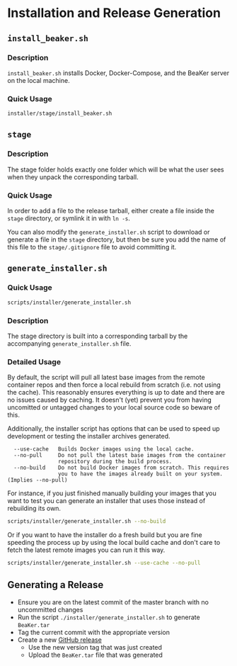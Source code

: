 # Installation and Release Generation

## `install_beaker.sh`

### Description
`install_beaker.sh` installs Docker, Docker-Compose, and the BeaKer server on the local machine.

### Quick Usage

```bash
installer/stage/install_beaker.sh
```

## `stage`
### Description
The stage folder holds exactly one folder which will be what the user sees when they unpack the corresponding tarball.

### Quick Usage

In order to add a file to the release tarball, either create a file inside the `stage` directory, or symlink it in with `ln -s`.

You can also modify the `generate_installer.sh` script to download or generate a file in the `stage` directory, but then be sure you add the name of this file to the `stage/.gitignore` file to avoid committing it.

## `generate_installer.sh`

### Quick Usage

```bash
scripts/installer/generate_installer.sh
```

### Description

The stage directory is built into a corresponding tarball by the accompanying `generate_installer.sh` file.

### Detailed Usage

By default, the script will pull all latest base images from the remote container repos and then force a local rebuild from scratch (i.e. not using the cache). This reasonably ensures everything is up to date and there are no issues caused by caching. It doesn't (yet) prevent you from having uncomitted or untagged changes to your local source code so beware of this.

Additionally, the installer script has options that can be used to speed up development or testing the installer archives generated.

```
  --use-cache   Builds Docker images using the local cache.
  --no-pull     Do not pull the latest base images from the container
                repository during the build process.
  --no-build    Do not build Docker images from scratch. This requires
                you to have the images already built on your system. (Implies --no-pull)
```

For instance, if you just finished manually building your images that you want to test you can generate an installer that uses those instead of rebuilding its own.

```bash
scripts/installer/generate_installer.sh --no-build
```

Or if you want to have the installer do a fresh build but you are fine speeding the process up by using the local build cache and don't care to fetch the latest remote images you can run it this way.

```bash
scripts/installer/generate_installer.sh --use-cache --no-pull
```

## Generating a Release
- Ensure you are on the latest commit of the master branch with no uncommitted changes
- Run the script `./installer/generate_installer.sh` to generate `BeaKer.tar`
- Tag the current commit with the appropriate version
- Create a new [GitHub release](https://github.com/activecm/BeaKer/releases)
  - Use the new version tag that was just created
  - Upload the `BeaKer.tar` file that was generated